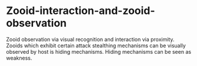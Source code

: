 # Zooid-interaction-and-zooid-observation
Zooid observation via visual recognition and interaction via proximity. Zooids which exhibit certain attack stealthing mechanisms can be visually observed by host is hiding mechanisms. Hiding mechanisms can be seen as weakness.
